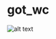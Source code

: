 # got_wc
![alt text](https://images-wixmp-ed30a86b8c4ca887773594c2.wixmp.com/f/8101cd5d-2451-4017-84ac-5a6829df1ce7/dbqb77l-fc54a86d-17d5-4e21-b9b9-8fc81e106a32.png?token=eyJ0eXAiOiJKV1QiLCJhbGciOiJIUzI1NiJ9.eyJzdWIiOiJ1cm46YXBwOjdlMGQxODg5ODIyNjQzNzNhNWYwZDQxNWVhMGQyNmUwIiwiaXNzIjoidXJuOmFwcDo3ZTBkMTg4OTgyMjY0MzczYTVmMGQ0MTVlYTBkMjZlMCIsIm9iaiI6W1t7InBhdGgiOiJcL2ZcLzgxMDFjZDVkLTI0NTEtNDAxNy04NGFjLTVhNjgyOWRmMWNlN1wvZGJxYjc3bC1mYzU0YTg2ZC0xN2Q1LTRlMjEtYjliOS04ZmM4MWUxMDZhMzIucG5nIn1dXSwiYXVkIjpbInVybjpzZXJ2aWNlOmZpbGUuZG93bmxvYWQiXX0.LfzGaQcswGN7dhTjBoRvaAYTAsxhGlOTNn0k4OdvFDI)
